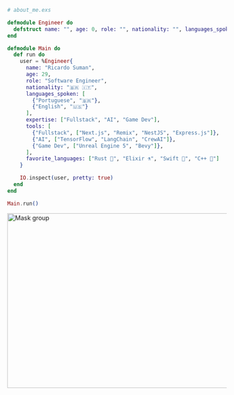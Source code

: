 ```elixir
# about_me.exs

defmodule Engineer do
  defstruct name: "", age: 0, role: "", nationality: "", languages_spoken: [], expertise: [], tools: [], favorite_languages: []
end

defmodule Main do
  def run do
    user = %Engineer{
      name: "Ricardo Suman",
      age: 29,
      role: "Software Engineer",
      nationality: "🇧🇷 🇮🇹",
      languages_spoken: [
        {"Portuguese", "🇧🇷"},
        {"English", "🇺🇸"}
      ],
      expertise: ["Fullstack", "AI", "Game Dev"],
      tools: [
        {"Fullstack", ["Next.js", "Remix", "NestJS", "Express.js"]},
        {"AI", ["TensorFlow", "LangChain", "CrewAI"]},
        {"Game Dev", ["Unreal Engine 5", "Bevy"]},
      ],
      favorite_languages: ["Rust 🦀", "Elixir ⚗️", "Swift 🍏", "C++ 💾"]
    }

    IO.inspect(user, pretty: true)
  end
end

Main.run()
```

<!--<img src="https://github.com/user-attachments/assets/1537554e-6389-466a-8d4e-12f90d619697">-->
<!-- <img src="https://github.com/user-attachments/assets/d60ea55b-9d57-4832-8e2e-c352c4e26da0"> -->
<img width="1200" height="400" alt="Mask group" src="https://github.com/user-attachments/assets/efd23216-0f29-44ad-a2f1-536ceef28932" />
<!-- <img width="1024" height="329" alt="unnamed2" src="https://github.com/user-attachments/assets/36eb3833-d2b6-45a3-8cf8-456d12c6a453" /> -->

<!--<img src="https://github.com/user-attachments/assets/f4cabbb3-2c1c-4fca-becd-c2ef3538ba97">-->

